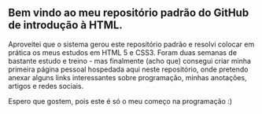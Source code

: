 ## Bem vindo ao meu repositório padrão do GitHub de introdução à HTML. 

Aproveitei que o sistema gerou este repositório padrão e resolvi colocar em prática os meus estudos em HTML 5 e CSS3. Foram duas semanas de bastante estudo e treino - mas finalmente (acho que) consegui criar minha primeira página pessoal hospedada aqui neste repositório, onde pretendo anexar alguns links interessantes sobre programação, minhas anotações, artigos e redes sociais. 

Espero que gostem, pois este é só o meu começo na programação :) 


